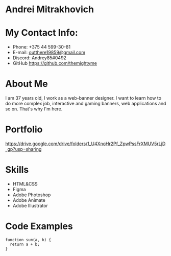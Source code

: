 # Andrei Mitrakhovich

# My Contact Info:
* Phone: +375 44 599-30-81
* E-mail: outthere19859@gmail.com
* Discord: Andrey85#0492
* GitHub https://github.com/themightyme

# About Me
I am 37 years old, I work as a web-banner designer. I want to learn how to do more complex job, interactive and gaming banners, web applications and so on. That's why I'm here. 

# Portfolio
https://drive.google.com/drive/folders/1_U4XnoHr2Pf_ZpwPssFrXMUV5rLjD_gp?usp=sharing

# Skills
* HTML&CSS
* Figma
* Adobe Photoshop
* Adobe Animate
* Adobe Illustrator

# Code Examples

```
function sum(a, b) {
  return a + b;
}
```